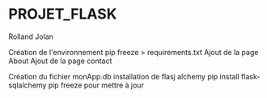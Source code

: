 # PROJET_FLASK
Rolland
Jolan

Création de l'environnement 
pip freeze > requirements.txt
Ajout de la page About
Ajout de la page contact

Création du fichier monApp.db
installation de flasj alchemy pip install flask-sqlalchemy
pip freeze pour mettre à jour